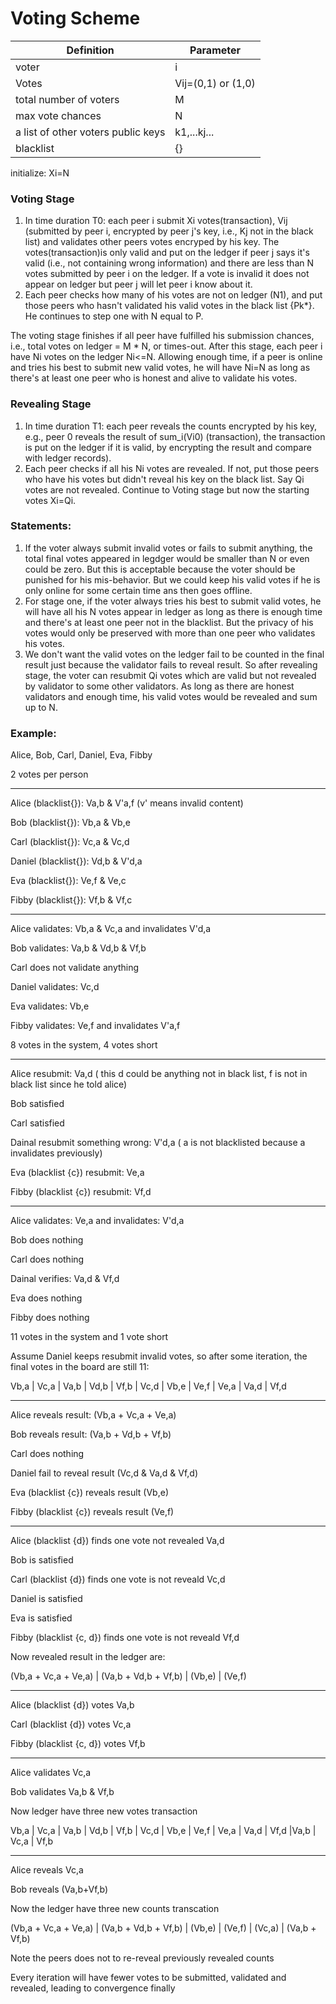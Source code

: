 # Voting Scheme



Definition | Parameter
------------ | -------------
voter | i
Votes | Vij=(0,1) or (1,0)
total number of voters| M
max vote chances | N
a list of other voters public keys | k1,...kj...
blacklist| {}

initialize: Xi=N

### Voting Stage
1. In time duration T0: each peer i submit Xi votes(transaction), Vij (submitted by peer i, encrypted by peer j's key, i.e., Kj not in the black list) and validates other peers votes encryped by his key. The votes(transaction)is only valid and put on the ledger if peer j says it's valid (i.e., not containing wrong information) and there are less than N votes submitted by peer i on the ledger. If a vote is invalid it does not appear on ledger but peer j will let peer i know about it.
2. Each peer checks how many of his votes are not on ledger (N1), and put those peers who hasn't validated his valid votes in the black list {Pk*}. He continues to step one with N equal to P.

The voting stage finishes if all peer have fulfilled his submission chances, i.e., total votes on ledger = M * N, or times-out. After this stage, each peer i have Ni votes on the ledger Ni<=N. Allowing enough time, if a peer is online and tries his best to submit new valid votes, he will have Ni=N as long as there's at least one peer who is honest and alive to validate his votes. 

### Revealing Stage
1. In time duration T1: each peer reveals the counts encrypted by his key, e.g., peer 0 reveals the result of sum_i(Vi0) (transaction), the transaction is put on the ledger if it is valid, by encrypting the result and compare with ledger records).
2. Each peer checks if all his Ni votes are revealed. If not, put those peers who have his votes but didn't reveal his key on the black list. Say Qi votes are not revealed. Continue to Voting stage but now the starting votes Xi=Qi.

### Statements:
1. If the voter always submit invalid votes or fails to submit anything, the total final votes appeared in legdger would be smaller than N or even could be zero. But this is acceptable because the voter should be punished for his mis-behavior. But we could keep his valid votes if he is only online for some certain time ans then goes offline.
2. For stage one, if the voter always tries his best to submit valid votes, he will have all his N votes appear in ledger as long as there is enough time and there's at least one peer not in the blacklist. But the privacy of his votes would only be preserved with more than one peer who validates his votes.
3. We don't want the valid votes on the ledger fail to be counted in the final result just because the validator fails to reveal result. So after revealing stage, the voter can resubmit Qi votes which are valid but not revealed by validator to some other validators. As long as there are honest validators and enough time, his valid votes would be revealed and sum up to N.

### Example:

Alice, Bob, Carl, Daniel, Eva, Fibby

2 votes per person

---

Alice (blacklist{}): Va,b & V'a,f (v' means invalid content)

Bob (blacklist{}): Vb,a & Vb,e 

Carl (blacklist{}): Vc,a & Vc,d 

Daniel (blacklist{}): Vd,b & V'd,a 

Eva (blacklist{}): Ve,f & Ve,c 

Fibby (blacklist{}): Vf,b & Vf,c


---

Alice validates: Vb,a & Vc,a and invalidates V'd,a

Bob validates: Va,b & Vd,b & Vf,b

Carl does not validate anything 

Daniel validates: Vc,d

Eva validates: Vb,e

Fibby validates: Ve,f and invalidates V'a,f


8 votes in the system, 4 votes short

---

Alice resubmit: Va,d ( this d could be anything not in black list, f is not in black list since he told alice)

Bob satisfied

Carl satisfied

Dainal resubmit something wrong: V'd,a ( a is not blacklisted because a invalidates previously)

Eva (blacklist {c}) resubmit: Ve,a

Fibby (blacklist {c}) resubmit: Vf,d


---

Alice validates: Ve,a and invalidates: V'd,a

Bob does nothing

Carl does nothing

Dainal verifies: Va,d & Vf,d

Eva does nothing

Fibby does nothing

11 votes in the system and 1 vote short

Assume Daniel keeps resubmit invalid votes, so after some iteration, the final votes in the board are still 11:


Vb,a | Vc,a | Va,b | Vd,b | Vf,b | Vc,d | Vb,e | Ve,f | Ve,a | Va,d | Vf,d


---

Alice reveals result: (Vb,a + Vc,a + Ve,a)

Bob reveals result: (Va,b + Vd,b + Vf,b)

Carl does nothing

Daniel fail to reveal result (Vc,d & Va,d & Vf,d)

Eva (blacklist {c}) reveals result (Vb,e)

Fibby (blacklist {c}) reveals result (Ve,f)


---

Alice (blacklist {d}) finds one vote not revealed Va,d

Bob is satisfied

Carl (blacklist {d}) finds one vote is not reveald Vc,d 

Daniel is satisfied

Eva is satisfied

Fibby (blacklist {c, d}) finds one vote is not reveald Vf,d

Now revealed result in the ledger are: 

(Vb,a + Vc,a + Ve,a) | (Va,b + Vd,b + Vf,b) | (Vb,e) |  (Ve,f)


---

Alice (blacklist {d}) votes Va,b

Carl (blacklist {d}) votes Vc,a

Fibby (blacklist {c, d}) votes Vf,b


---

Alice validates Vc,a

Bob validates Va,b & Vf,b

Now ledger have three new votes transaction

Vb,a | Vc,a | Va,b | Vd,b | Vf,b | Vc,d | Vb,e | Ve,f | Ve,a | Va,d | Vf,d |Va,b | Vc,a | Vf,b


---

Alice reveals Vc,a

Bob reveals (Va,b+Vf,b)


Now the ledger have three new counts transcation

(Vb,a + Vc,a + Ve,a) | (Va,b + Vd,b + Vf,b) | (Vb,e) |  (Ve,f) | (Vc,a) | (Va,b + Vf,b)

Note the peers does not to re-reveal previously revealed counts

Every iteration will have fewer votes to be submitted, validated and revealed, leading to convergence finally









